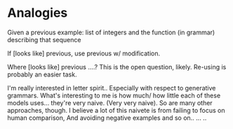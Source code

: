 # Analogies

Given a previous example: list of integers and the function (in grammar) describing that sequence

If [looks like] previous, use previous w/ modification.

Where [looks like] previous ....? This is the open question, likely. Re-using is probably an easier task.

I'm really interested in letter spirit..
Especially with respect to generative grammars.
What's interesting to me is how much/ how little each of these models uses... they're very naive.
(Very very naive).
So are many other approaches, though.
I believe a lot of this naivete is from failing to focus on human comparison,
And avoiding negative examples and so on..
...
..

